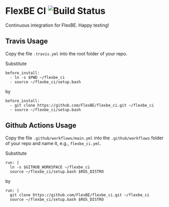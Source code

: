 # FlexBE CI ![Build Status](https://github.com/flexbe/flexbe_ci/workflows/FlexBE%20CI/badge.svg)

Continuous integration for FlexBE. Happy testing!

## Travis Usage

Copy the file `.travis.yml` into the root folder of your repo.

Substitute

    before_install:
      - ln -s $PWD ~/flexbe_ci
      - source ~/flexbe_ci/setup.bash

by

    before_install:
      - git clone https://github.com/FlexBE/flexbe_ci.git ~/flexbe_ci
      - source ~/flexbe_ci/setup.bash

## Github Actions Usage

Copy the file `.github/workflows/main.yml` into the `.github/workflows` folder of your repo and name it, e.g., `flexbe_ci.yml`.

Substitute

    run: |
      ln -s $GITHUB_WORKSPACE ~/flexbe_ci
      source ~/flexbe_ci/setup.bash $ROS_DISTRO

by

    run: |
      git clone https://github.com/FlexBE/flexbe_ci.git ~/flexbe_ci
      source ~/flexbe_ci/setup.bash $ROS_DISTRO

